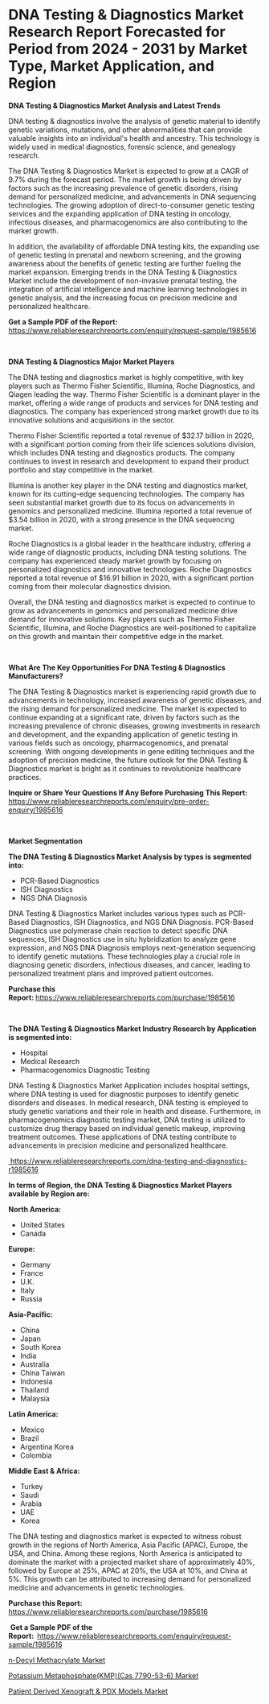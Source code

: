<p><h1>DNA Testing & Diagnostics Market Research Report Forecasted for Period from 2024 -  2031 by Market Type, Market Application, and Region</h1></p><p><strong>DNA Testing & Diagnostics Market Analysis and Latest Trends</strong></p>
<p><p>DNA testing & diagnostics involve the analysis of genetic material to identify genetic variations, mutations, and other abnormalities that can provide valuable insights into an individual's health and ancestry. This technology is widely used in medical diagnostics, forensic science, and genealogy research.</p><p>The DNA Testing & Diagnostics Market is expected to grow at a CAGR of 9.7% during the forecast period. The market growth is being driven by factors such as the increasing prevalence of genetic disorders, rising demand for personalized medicine, and advancements in DNA sequencing technologies. The growing adoption of direct-to-consumer genetic testing services and the expanding application of DNA testing in oncology, infectious diseases, and pharmacogenomics are also contributing to the market growth.</p><p>In addition, the availability of affordable DNA testing kits, the expanding use of genetic testing in prenatal and newborn screening, and the growing awareness about the benefits of genetic testing are further fueling the market expansion. Emerging trends in the DNA Testing & Diagnostics Market include the development of non-invasive prenatal testing, the integration of artificial intelligence and machine learning technologies in genetic analysis, and the increasing focus on precision medicine and personalized healthcare.</p></p>
<p><strong>Get a Sample PDF of the Report:&nbsp;</strong> <a href="https://www.reliableresearchreports.com/enquiry/request-sample/1985616">https://www.reliableresearchreports.com/enquiry/request-sample/1985616</a></p>
<p>&nbsp;</p>
<p><strong>DNA Testing & Diagnostics Major Market Players</strong></p>
<p><p>The DNA testing and diagnostics market is highly competitive, with key players such as Thermo Fisher Scientific, Illumina, Roche Diagnostics, and Qiagen leading the way. Thermo Fisher Scientific is a dominant player in the market, offering a wide range of products and services for DNA testing and diagnostics. The company has experienced strong market growth due to its innovative solutions and acquisitions in the sector.</p><p>Thermo Fisher Scientific reported a total revenue of $32.17 billion in 2020, with a significant portion coming from their life sciences solutions division, which includes DNA testing and diagnostics products. The company continues to invest in research and development to expand their product portfolio and stay competitive in the market.</p><p>Illumina is another key player in the DNA testing and diagnostics market, known for its cutting-edge sequencing technologies. The company has seen substantial market growth due to its focus on advancements in genomics and personalized medicine. Illumina reported a total revenue of $3.54 billion in 2020, with a strong presence in the DNA sequencing market.</p><p>Roche Diagnostics is a global leader in the healthcare industry, offering a wide range of diagnostic products, including DNA testing solutions. The company has experienced steady market growth by focusing on personalized diagnostics and innovative technologies. Roche Diagnostics reported a total revenue of $16.91 billion in 2020, with a significant portion coming from their molecular diagnostics division.</p><p>Overall, the DNA testing and diagnostics market is expected to continue to grow as advancements in genomics and personalized medicine drive demand for innovative solutions. Key players such as Thermo Fisher Scientific, Illumina, and Roche Diagnostics are well-positioned to capitalize on this growth and maintain their competitive edge in the market.</p></p>
<p>&nbsp;</p>
<p><strong>What Are The Key Opportunities For DNA Testing & Diagnostics Manufacturers?</strong></p>
<p><p>The DNA Testing & Diagnostics market is experiencing rapid growth due to advancements in technology, increased awareness of genetic diseases, and the rising demand for personalized medicine. The market is expected to continue expanding at a significant rate, driven by factors such as the increasing prevalence of chronic diseases, growing investments in research and development, and the expanding application of genetic testing in various fields such as oncology, pharmacogenomics, and prenatal screening. With ongoing developments in gene editing techniques and the adoption of precision medicine, the future outlook for the DNA Testing & Diagnostics market is bright as it continues to revolutionize healthcare practices.</p></p>
<p><strong>Inquire or Share Your Questions If Any Before Purchasing This Report:</strong> <a href="https://www.reliableresearchreports.com/enquiry/pre-order-enquiry/1985616">https://www.reliableresearchreports.com/enquiry/pre-order-enquiry/1985616</a></p>
<p>&nbsp;</p>
<p><strong>Market Segmentation</strong></p>
<p><strong>The DNA Testing & Diagnostics Market Analysis by types is segmented into:</strong></p>
<p><ul><li>PCR-Based Diagnostics</li><li>ISH Diagnostics</li><li>NGS DNA Diagnosis</li></ul></p>
<p><p>DNA Testing & Diagnostics Market includes various types such as PCR-Based Diagnostics, ISH Diagnostics, and NGS DNA Diagnosis. PCR-Based Diagnostics use polymerase chain reaction to detect specific DNA sequences, ISH Diagnostics use in situ hybridization to analyze gene expression, and NGS DNA Diagnosis employs next-generation sequencing to identify genetic mutations. These technologies play a crucial role in diagnosing genetic disorders, infectious diseases, and cancer, leading to personalized treatment plans and improved patient outcomes.</p></p>
<p><strong>Purchase this Report:&nbsp;</strong><a href="https://www.reliableresearchreports.com/purchase/1985616">https://www.reliableresearchreports.com/purchase/1985616</a></p>
<p>&nbsp;</p>
<p><strong>The DNA Testing & Diagnostics Market Industry Research by Application is segmented into:</strong></p>
<p><ul><li>Hospital</li><li>Medical Research</li><li>Pharmacogenomics Diagnostic Testing</li></ul></p>
<p><p>DNA Testing & Diagnostics Market Application includes hospital settings, where DNA testing is used for diagnostic purposes to identify genetic disorders and diseases. In medical research, DNA testing is employed to study genetic variations and their role in health and disease. Furthermore, in pharmacogenomics diagnostic testing market, DNA testing is utilized to customize drug therapy based on individual genetic makeup, improving treatment outcomes. These applications of DNA testing contribute to advancements in precision medicine and personalized healthcare.</p></p>
<p><a href="https://www.reliableresearchreports.com/dna-testing-and-diagnostics-r1985616">&nbsp;https://www.reliableresearchreports.com/dna-testing-and-diagnostics-r1985616</a></p>
<p><strong>In terms of Region, the DNA Testing & Diagnostics Market Players available by Region are:</strong></p>
<p>
    <p> <strong> North America: </strong>
        <ul>
            <li>United States</li>
            <li>Canada</li>
        </ul>
        </p> 
    <p> <strong> Europe: </strong>
        <ul>
            <li>Germany</li>
            <li>France</li>
            <li>U.K.</li>
            <li>Italy</li>
            <li>Russia</li>
        </ul>
        </p> 
    <p> <strong> Asia-Pacific: </strong>
        <ul>
            <li>China</li>
            <li>Japan</li>
            <li>South Korea</li>
            <li>India</li>
            <li>Australia</li>
            <li>China Taiwan</li>
            <li>Indonesia</li>
            <li>Thailand</li>
            <li>Malaysia</li>
        </ul>
        </p> 
    <p> <strong> Latin America: </strong>
        <ul>
            <li>Mexico</li>
            <li>Brazil</li>
            <li>Argentina Korea</li>
            <li>Colombia</li>
        </ul>
        </p> 
    <p> <strong> Middle East & Africa: </strong>
        <ul>
            <li>Turkey</li>
            <li>Saudi</li>
            <li>Arabia</li>
            <li>UAE</li>
            <li>Korea</li>
        </ul>
    </p>
    </p>
<p><p>The DNA testing and diagnostics market is expected to witness robust growth in the regions of North America, Asia Pacific (APAC), Europe, the USA, and China. Among these regions, North America is anticipated to dominate the market with a projected market share of approximately 40%, followed by Europe at 25%, APAC at 20%, the USA at 10%, and China at 5%. This growth can be attributed to increasing demand for personalized medicine and advancements in genetic technologies.</p></p>
<p><strong>Purchase this Report: </strong><a href="https://www.reliableresearchreports.com/purchase/1985616">https://www.reliableresearchreports.com/purchase/1985616</a></p>
<p>&nbsp;<strong>Get a Sample PDF of the Report:&nbsp;&nbsp;</strong><a href="https://www.reliableresearchreports.com/enquiry/request-sample/1985616">https://www.reliableresearchreports.com/enquiry/request-sample/1985616</a></p>
<p><strong></strong></p>
<p><p><a href="https://issuu.com/reportprime-2/docs/n-decyl-methacrylate-market-size-2030.pptx">n-Decyl Methacrylate Market</a></p><p><a href="https://full-wildebeest-80b.notion.site/Potassium-Metaphosphate-KMP-Cas-7790-53-6-Market-Analysis-and-Sze-Forecasted-for-period-from-2024--1b8ce14dc93c496ca3cd21bf64e2ec75">Potassium Metaphosphate(KMP)(Cas 7790-53-6) Market</a></p><p><a href="https://github.com/LeilaniWyman2021/Market-Research-Report-List-1/blob/main/patient-derived-xenograft-pdx-models-market.md">Patient Derived Xenograft & PDX Models Market</a></p></p>